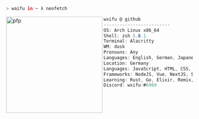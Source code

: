 ```zsh
> waifu in ~ λ neofetch
```

<a href="https://git.yzki.de/wxifu">
    <img align="left" src="https://avatars.githubusercontent.com/u/78354242?v=4" alt="pfp" width="260" height="260" id="pfp">
</a>

```csharp
wxifu @ github
-------------------------
OS: Arch Linux x86_64
Shell: zsh 5.8.1
Terminal: Alacritty
WM: dusk
Pronouns: Any
Languages: English, German, Japanese 
Location: Germany
Languages: JavaScript, HTML, CSS, C#, Java, PHP, ABAP, SQL
Frameworks: NodeJS, Vue, NextJS, Svelte, TailwindCSS
Learning: Rust, Go, Elixir, Remix, NestJS
Discord: wxifu♡#6969
```
